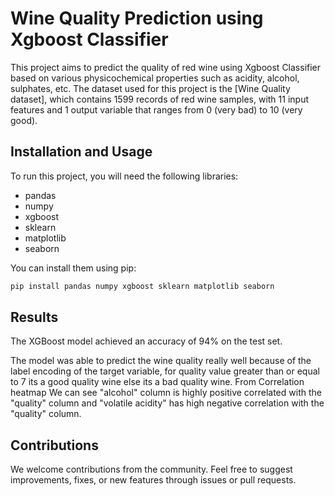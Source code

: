 # Wine Quality Prediction using Xgboost Classifier

This project aims to predict the quality of red wine using Xgboost Classifier based on various physicochemical properties such as acidity, alcohol, sulphates, etc. The dataset used for this project is the [Wine Quality dataset], which contains 1599 records of red wine samples, with 11 input features and 1 output variable that ranges from 0 (very bad) to 10 (very good).

## Installation and Usage

To run this project, you will need the following libraries:

- pandas
- numpy
- xgboost
- sklearn
- matplotlib
- seaborn

You can install them using pip:

```bash
pip install pandas numpy xgboost sklearn matplotlib seaborn
```

## Results

The XGBoost model achieved an accuracy of 94% on the test set.

The model was able to predict the wine quality really well because of the label encoding of the target variable, for quality value greater than or equal to 7 its a good quality wine else its a bad quality wine. From Correlation heatmap We can see "alcohol" column is highly positive correlated with the "quality" column and "volatile acidity" has high negative correlation with the "quality" column.

## Contributions

We welcome contributions from the community. Feel free to suggest improvements, fixes, or new features through issues or pull requests.